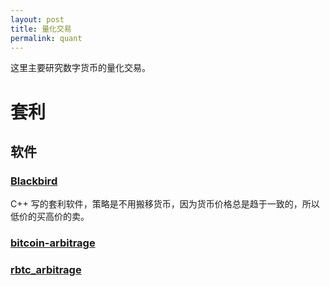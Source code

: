 ```yaml
---
layout: post
title: 量化交易
permalink: quant
---
```

这里主要研究数字货币的量化交易。


# 套利

## 软件

### [Blackbird](https://github.com/butor/blackbird)
C++ 写的套利软件，策略是不用搬移货币，因为货币价格总是趋于一致的，所以低价的买高价的卖。


### [bitcoin-arbitrage](https://github.com/maxme/bitcoin-arbitrage)

### [rbtc_arbitrage](https://github.com/hstove/rbtc_arbitrage)
